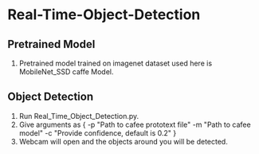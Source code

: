 # Real-Time-Object-Detection

## Pretrained Model

1) Pretrained model trained on imagenet dataset used here is MobileNet_SSD caffe Model.

## Object Detection

1) Run Real_Time_Object_Detection.py.
2) Give arguments as { -p "Path to cafee prototext file"  -m "Path to cafee model"  -c "Provide confidence, default is 0.2" }
3) Webcam will open and the objects around you will be detected.
